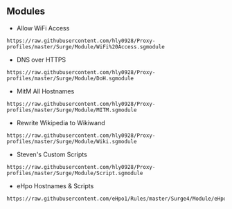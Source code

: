 ## Modules

- Allow WiFi Access

```
https://raw.githubusercontent.com/hly0928/Proxy-profiles/master/Surge/Module/WiFi%20Access.sgmodule
```

- DNS over HTTPS

```
https://raw.githubusercontent.com/hly0928/Proxy-profiles/master/Surge/Module/DoH.sgmodule
```

- MitM All Hostnames

```
https://raw.githubusercontent.com/hly0928/Proxy-profiles/master/Surge/Module/MITM.sgmodule
```

- Rewrite Wikipedia to Wikiwand

```
https://raw.githubusercontent.com/hly0928/Proxy-profiles/master/Surge/Module/Wiki.sgmodule
```

- Steven's Custom Scripts

```
https://raw.githubusercontent.com/hly0928/Proxy-profiles/master/Surge/Module/Script.sgmodule
```

- eHpo Hostnames & Scripts

```
https://raw.githubusercontent.com/eHpo1/Rules/master/Surge4/Module/eHpo.sgmodule
```
